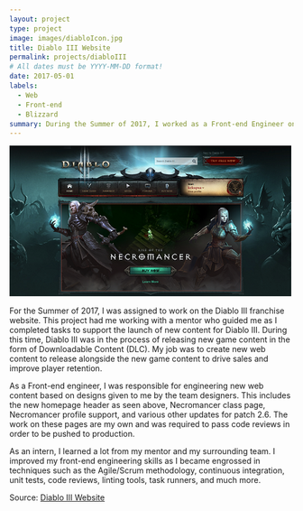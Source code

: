 ```yaml
---
layout: project
type: project
image: images/diabloIcon.jpg
title: Diablo III Website
permalink: projects/diabloIII
# All dates must be YYYY-MM-DD format!
date: 2017-05-01
labels:
  - Web
  - Front-end
  - Blizzard
summary: During the Summer of 2017, I worked as a Front-end Engineer on the Diablo III franchise website.
---
```


<img class="ui center floated image" src="../images/diabloHeader.PNG" alt="Diablo Header">

For the Summer of 2017, I was assigned to work on the Diablo III franchise website. This project had me working with a mentor who guided me as I completed tasks to support the launch of new content for Diablo III. During this time, Diablo III was in the process of releasing new game content in the form of Downloadable Content (DLC). My job was to create new web content to release alongside the new game content to drive sales and improve player retention. 

As a Front-end engineer, I was responsible for engineering new web content based on designs given to me by the team designers. This includes the new homepage header as seen above, Necromancer class page, Necromancer profile support, and various other updates for patch 2.6. The work on these pages are my own and was required to pass code reviews in order to be pushed to production. 

As an intern, I learned a lot from my mentor and my surrounding team. I improved my front-end engineering skills as I became engrossed in techniques such as the Agile/Scrum methodology, continuous integration, unit tests, code reviews, linting tools, task runners, and much more.   

Source: <a href="https://us.battle.net/d3/en/">Diablo III Website</a>

